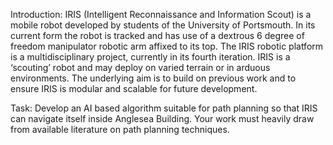 Introduction:
IRIS (Intelligent Reconnaissance and Information Scout) is a mobile robot developed by students of the
University of Portsmouth. In its current form the robot is tracked and has use of a dextrous 6 degree of
freedom manipulator robotic arm affixed to its top. The IRIS robotic platform is a multidisciplinary project,
currently in its fourth iteration. IRIS is a ‘scouting’ robot and may deploy on varied terrain or in arduous
environments. The underlying aim is to build on previous work and to ensure IRIS is modular and scalable for
future development.

Task:
Develop an AI based algorithm suitable for path planning so that IRIS can navigate itself inside Anglesea
Building. Your work must heavily draw from available literature on path planning techniques.
